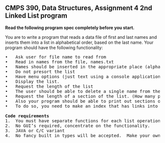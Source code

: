 <h2>CMPS 390, Data Structures, Assignment 4 2nd Linked List program</h2>

<strong>Read the following program spec completely before you start.</strong>

You are to write a program that reads a data file of first and last names and inserts them into a list in alphabetical order, based on the last name.  Your program should have the following functionality:

<pre>
•	Ask user for file name to read from
•	Read in names from the file, names.txt
•	Names should be inserted in the appropriate place (alphabetically)
•	Do not presort the list
•	Have menu options (just text using a console application) to do the following:
•	Display the list.
•	Request the length of the list
•	The user should be able to delete a single name from the list.
•	Request the length of a section of the list. (How many people have a name that starts with “B”)
•	Also your program should be able to print out sections of names, for example it should be able to print all peoples names that start with an “A”, “B”, etc. 
•	To do so, you need to make an index that has links into your list for each letter of the alphabet.  If there are no entries for a particular letter, your link should point to NULL and if those names are requested, your program should inform the user.

<strong>Code requirements</strong>
1.	You must have separate functions for each list operation (i.e insert, empty, delete, etc.)  Make your own functions, do not use built in functions from JAVA, C++, etc.
2.	No GUI’s required, concentrate on the functionality.
3.	JAVA or C/C variant
4.	No fancy built in types will be accepted.  Make your own structures, your own functions, etc.
</pre>
